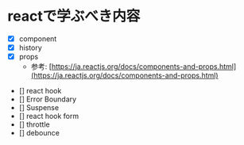 # reactで学ぶべき内容

* [x] component
* [x] history
* [x] props
  * 参考: [https://ja.reactjs.org/docs/components-and-props.html](https://ja.reactjs.org/docs/components-and-props.html)
* [] react hook
* [] Error Boundary
* [] Suspense
* [] react hook form
* [] throttle
* [] debounce
